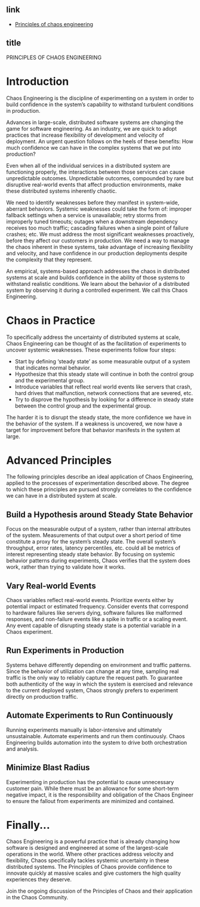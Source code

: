 ## link

- [Principles of chaos engineering](https://principlesofchaos.org/)

## title

PRINCIPLES OF CHAOS ENGINEERING

# Introduction

Chaos Engineering is the discipline of experimenting on a system in order to build confidence in the system’s capability to withstand turbulent conditions in production.

Advances in large-scale, distributed software systems are changing the game for software engineering. As an industry, we are quick to adopt practices that increase flexibility of development and velocity of deployment. An urgent question follows on the heels of these benefits: How much confidence we can have in the complex systems that we put into production?

Even when all of the individual services in a distributed system are functioning properly, the interactions between those services can cause unpredictable outcomes. Unpredictable outcomes, compounded by rare but disruptive real-world events that affect production environments, make these distributed systems inherently chaotic.

We need to identify weaknesses before they manifest in system-wide, aberrant behaviors. Systemic weaknesses could take the form of: improper fallback settings when a service is unavailable; retry storms from improperly tuned timeouts; outages when a downstream dependency receives too much traffic; cascading failures when a single point of failure crashes; etc. We must address the most significant weaknesses proactively, before they affect our customers in production. We need a way to manage the chaos inherent in these systems, take advantage of increasing flexibility and velocity, and have confidence in our production deployments despite the complexity that they represent.

An empirical, systems-based approach addresses the chaos in distributed systems at scale and builds confidence in the ability of those systems to withstand realistic conditions. We learn about the behavior of a distributed system by observing it during a controlled experiment. We call this Chaos Engineering.

# Chaos in Practice

To specifically address the uncertainty of distributed systems at scale, Chaos Engineering can be thought of as the facilitation of experiments to uncover systemic weaknesses. These experiments follow four steps:

- Start by defining ‘steady state’ as some measurable output of a system that indicates normal behavior.
- Hypothesize that this steady state will continue in both the control group and the experimental group.
- Introduce variables that reflect real world events like servers that crash, hard drives that malfunction, network connections that are severed, etc.
- Try to disprove the hypothesis by looking for a difference in steady state between the control group and the experimental group.

The harder it is to disrupt the steady state, the more confidence we have in the behavior of the system. If a weakness is uncovered, we now have a target for improvement before that behavior manifests in the system at large.

# Advanced Principles

The following principles describe an ideal application of Chaos Engineering, applied to the processes of experimentation described above. The degree to which these principles are pursued strongly correlates to the confidence we can have in a distributed system at scale.

## Build a Hypothesis around Steady State Behavior

Focus on the measurable output of a system, rather than internal attributes of the system. Measurements of that output over a short period of time constitute a proxy for the system’s steady state. The overall system’s throughput, error rates, latency percentiles, etc. could all be metrics of interest representing steady state behavior. By focusing on systemic behavior patterns during experiments, Chaos verifies that the system does work, rather than trying to validate how it works.

## Vary Real-world Events

Chaos variables reflect real-world events. Prioritize events either by potential impact or estimated frequency. Consider events that correspond to hardware failures like servers dying, software failures like malformed responses, and non-failure events like a spike in traffic or a scaling event. Any event capable of disrupting steady state is a potential variable in a Chaos experiment.

## Run Experiments in Production

Systems behave differently depending on environment and traffic patterns. Since the behavior of utilization can change at any time, sampling real traffic is the only way to reliably capture the request path. To guarantee both authenticity of the way in which the system is exercised and relevance to the current deployed system, Chaos strongly prefers to experiment directly on production traffic.

## Automate Experiments to Run Continuously

Running experiments manually is labor-intensive and ultimately unsustainable. Automate experiments and run them continuously. Chaos Engineering builds automation into the system to drive both orchestration and analysis.

## Minimize Blast Radius

Experimenting in production has the potential to cause unnecessary customer pain. While there must be an allowance for some short-term negative impact, it is the responsibility and obligation of the Chaos Engineer to ensure the fallout from experiments are minimized and contained.

# Finally...

Chaos Engineering is a powerful practice that is already changing how software is designed and engineered at some of the largest-scale operations in the world. Where other practices address velocity and flexibility, Chaos specifically tackles systemic uncertainty in these distributed systems. The Principles of Chaos provide confidence to innovate quickly at massive scales and give customers the high quality experiences they deserve.

Join the ongoing discussion of the Principles of Chaos and their application in the Chaos Community.
